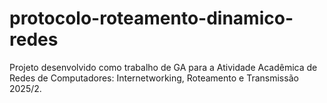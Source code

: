 # protocolo-roteamento-dinamico-redes
Projeto desenvolvido como trabalho de GA para a Atividade Acadêmica de Redes de Computadores: Internetworking, Roteamento e Transmissão 2025/2.
